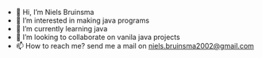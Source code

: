 - 👋 Hi, I’m Niels Bruinsma
- 👀 I’m interested in making java programs
- 🌱 I’m currently learning java
- 💞️ I’m looking to collaborate on vanila java projects
- 📫 How to reach me? send me a mail on niels.bruinsma2002@gmail.com

<!---
bruins001/bruins001 is a ✨ special ✨ repository because its `README.md` (this file) appears on your GitHub profile.
You can click the Preview link to take a look at your changes.
--->
